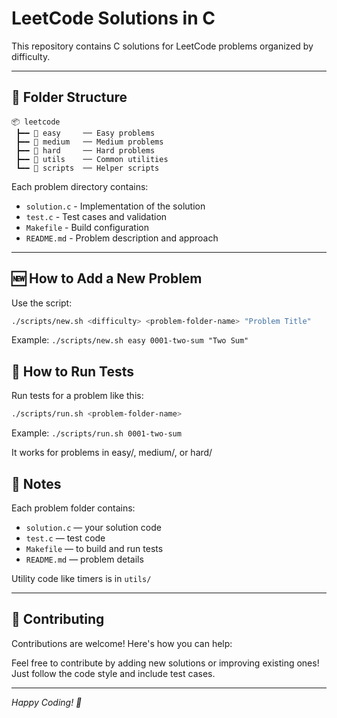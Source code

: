 # LeetCode Solutions in C

This repository contains C solutions for LeetCode problems organized by difficulty.

---

## 📁 Folder Structure

```
📦 leetcode
 ┣━━ 📂 easy     ── Easy problems
 ┣━━ 📂 medium   ── Medium problems
 ┣━━ 📂 hard     ── Hard problems
 ┣━━ 📂 utils    ── Common utilities
 ┗━━ 📂 scripts  ── Helper scripts
```

Each problem directory contains:
- `solution.c` - Implementation of the solution
- `test.c` - Test cases and validation
- `Makefile` - Build configuration
- `README.md` - Problem description and approach

---

## 🆕 How to Add a New Problem

Use the script:

```bash
./scripts/new.sh <difficulty> <problem-folder-name> "Problem Title"
```
Example: `./scripts/new.sh easy 0001-two-sum "Two Sum"`

## 🧪 How to Run Tests

Run tests for a problem like this:

```bash
./scripts/run.sh <problem-folder-name>
```
Example: `./scripts/run.sh 0001-two-sum`

It works for problems in easy/, medium/, or hard/

## 📝 Notes

Each problem folder contains:
- `solution.c` — your solution code
- `test.c` — test code
- `Makefile` — to build and run tests
- `README.md` — problem details

Utility code like timers is in `utils/`

---

## 🤝 Contributing
Contributions are welcome! Here's how you can help:

Feel free to contribute by adding new solutions or improving existing ones! Just follow the code style and include test cases.

---

*Happy Coding! 🚀*

